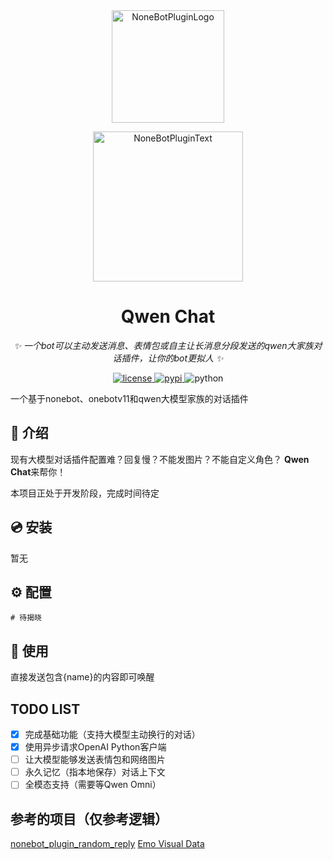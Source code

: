 <div align="center">
  <a href="https://v2.nonebot.dev/store"><img src="https://github.com/A-kirami/nonebot-plugin-template/blob/resources/nbp_logo.png" width="180" height="180" alt="NoneBotPluginLogo"></a>
  <br>
  <p><img src="https://github.com/A-kirami/nonebot-plugin-template/blob/resources/NoneBotPlugin.svg" width="240" alt="NoneBotPluginText"></p>
</div>

<div align="center">

# Qwen Chat

_✨ 一个bot可以主动发送消息、表情包或自主让长消息分段发送的qwen大家族对话插件，让你的bot更拟人 ✨_


</a>
<a href="https://github.com/Ekac00/nonebot-plugin-qwen-chat/blob/main/LICENSE">
    <img src="https://img.shields.io/github/license/Ekac00/nonebot-plugin-qwen-chat.svg" alt="license">
</a>
<a href="https://pypi.python.org/pypi/nonebot-plugin-qwen-chat">
    <img src="https://img.shields.io/pypi/v/nonebot-plugin-qwen-chat.svg" alt="pypi">
</a>
<img src="https://img.shields.io/badge/python-3.9+-blue.svg" alt="python">

</div>

一个基于nonebot、onebotv11和qwen大模型家族的对话插件

## 📖 介绍

现有大模型对话插件配置难？回复慢？不能发图片？不能自定义角色？
**Qwen Chat**来帮你！

本项目正处于开发阶段，完成时间待定

## 💿 安装
暂无
<!--<details open>
<summary>使用 nb-cli 安装（推荐）</summary>
在 nonebot2 项目的根目录下打开命令行, 输入以下指令即可安装

    nb plugin install nonebot-plugin-qwen-chat

</details>

<details>
<summary>使用PIP安装</summary>
在 nonebot2 项目的插件目录下, 打开命令行, 输入安装命令

    pip install nonebot-plugin-qwen-chat

打开 nonebot2 项目根目录下的 `pyproject.toml` 文件, 在 `[tool.nonebot]` 部分追加写入

    plugins = ["nonebot_plugin_qwen-chat"]


</details>-->

## ⚙️ 配置

```
# 待揭晓
```

## 🎉 使用
直接发送包含{name}的内容即可唤醒

## TODO LIST

 - [x] 完成基础功能（支持大模型主动换行的对话）
 - [x] 使用异步请求OpenAI Python客户端
 - [ ] 让大模型能够发送表情包和网络图片
 - [ ] 永久记忆（指本地保存）对话上下文
 - [ ] 全模态支持（需要等Qwen Omni）

## 参考的项目（仅参考逻辑）
[nonebot_plugin_random_reply](https://github.com/Alpaca4610/nonebot_plugin_random_reply)
[Emo Visual Data](https://github.com/LLM-Red-Team/emo-visual-data)

<!--## 二次开发声明
任何基于本项目的修改版本需满足：
- 保留原作者 糕蛋\Ekac_ 的版权声明；
- 不得删除或隐藏原始项目链接；
- 不得声称修改版本为独立原创作品。
-->
